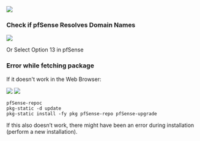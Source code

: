 ![](Pasted%20image%2020240616131125.png)

### Check if pfSense Resolves Domain Names

![](Pasted%20image%2020240616131417.png)

Or Select Option 13 in pfSense



### Error while fetching package

If it doesn't work in the Web Browser:

![](Pasted%20image%2020240616132819.png)
![](Pasted%20image%2020240616132908.png)

````shell
pfSense-repoc
pkg-static -d update
pkg-static install -fy pkg pfSense-repo pfSense-upgrade
`````


If this also doesn’t work, there might have been an error during installation (perform a new installation).